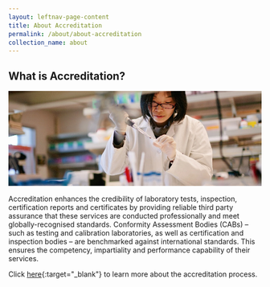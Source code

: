 ```yaml
---
layout: leftnav-page-content
title: About Accreditation
permalink: /about/about-accreditation
collection_name: about
---
```


## What is Accreditation?

![about accreditation](/images/about/about-accreditation.jpg)

Accreditation enhances the credibility of laboratory tests, inspection, certification reports and certificates by providing reliable third party assurance that these services are conducted professionally and meet globally-recognised standards. Conformity Assessment Bodies (CABs) – such as testing and calibration laboratories, as well as certification and inspection bodies – are benchmarked against international standards. This ensures the competency, impartiality and performance capability of their services.

Click [here](/services/accreditation-services/apply-for-accreditation){:target="_blank"} to learn more about the accreditation process.
